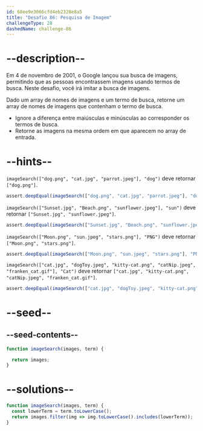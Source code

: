 ```yaml
---
id: 68ee9e3066cfd4eb2328e8a5
title: "Desafio 86: Pesquisa de Imagem"
challengeType: 28
dashedName: challenge-86
---
```


# --description--

Em 4 de novembro de 2001, o Google lançou sua busca de imagens, permitindo que as pessoas encontrassem imagens usando termos de busca. Neste desafio, você irá imitar a busca de imagens.

Dado um array de nomes de imagens e um termo de busca, retorne um array de nomes de imagens que contenham o termo de busca.

- Ignore a diferença entre maiúsculas e minúsculas ao corresponder os termos de busca.
- Retorne as imagens na mesma ordem em que aparecem no array de entrada.

# --hints--

`imageSearch(["dog.png", "cat.jpg", "parrot.jpeg"], "dog")` deve retornar `["dog.png"]`.

```js
assert.deepEqual(imageSearch(["dog.png", "cat.jpg", "parrot.jpeg"], "dog"), ["dog.png"]);
```

`imageSearch(["Sunset.jpg", "Beach.png", "sunflower.jpeg"], "sun")` deve retornar `["Sunset.jpg", "sunflower.jpeg"]`.

```js
assert.deepEqual(imageSearch(["Sunset.jpg", "Beach.png", "sunflower.jpeg"], "sun"), ["Sunset.jpg", "sunflower.jpeg"]);
```

`imageSearch(["Moon.png", "sun.jpeg", "stars.png"], "PNG")` deve retornar `["Moon.png", "stars.png"]`.

```js
assert.deepEqual(imageSearch(["Moon.png", "sun.jpeg", "stars.png"], "PNG"), ["Moon.png", "stars.png"]);
```

`imageSearch(["cat.jpg", "dogToy.jpeg", "kitty-cat.png", "catNip.jpeg", "franken_cat.gif"], "Cat")` deve retornar `["cat.jpg", "kitty-cat.png", "catNip.jpeg", "franken_cat.gif"]`.

```js
assert.deepEqual(imageSearch(["cat.jpg", "dogToy.jpeg", "kitty-cat.png", "catNip.jpeg", "franken_cat.gif"], "Cat"), ["cat.jpg", "kitty-cat.png", "catNip.jpeg", "franken_cat.gif"]);
```

# --seed--

## --seed-contents--

```js
function imageSearch(images, term) {

  return images;
}
```

# --solutions--

```js
function imageSearch(images, term) {
  const lowerTerm = term.toLowerCase();
  return images.filter(img => img.toLowerCase().includes(lowerTerm));
}
```
